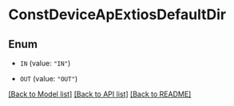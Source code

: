 # ConstDeviceApExtiosDefaultDir

## Enum


* `IN` (value: `"IN"`)

* `OUT` (value: `"OUT"`)


[[Back to Model list]](../README.md#documentation-for-models) [[Back to API list]](../README.md#documentation-for-api-endpoints) [[Back to README]](../README.md)


